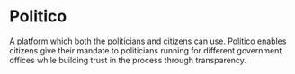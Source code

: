 # Politico
A platform which both the politicians and citizens can use. Politico enables citizens give their mandate to politicians running for different government offices while building trust in the process through transparency.
